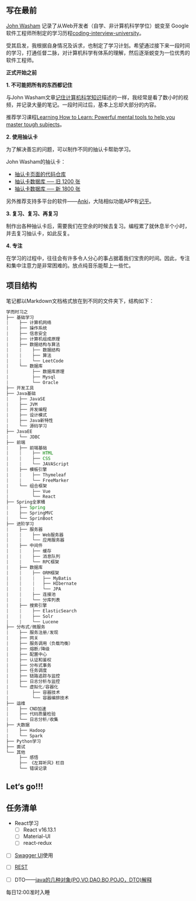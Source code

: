 ## 写在最前 

[John Washam](https://startupnextdoor.com/author/john/) 记录了从Web开发者（自学、非计算机科学学位）蜕变至 Google软件工程师所制定的学习历程[coding-interview-university](https://github.com/jwasham/coding-interview-university)。

受其启发，我根据自身情况及诉求，也制定了学习计划。希望通过接下来一段时间的学习，打通任督二脉，对计算机科学有体系的理解，然后逐渐蜕变为一位优秀的软件工程师。

**正式开始之前**

**1. 不可能把所有的东西都记住**

与John Washam文章[记住计算机科学知识](https://startupnextdoor.com/retaining-computer-science-knowledge/)描述的一样，我经常是看了数小时的视频，并记录大量的笔记。一段时间过后，基本上忘却大部分的内容。

推荐学习课程[Learning How to Learn: Powerful mental tools to help you master tough subjects](https://www.coursera.org/learn/learning-how-to-learn)。

**2. 使用抽认卡**

为了解决善忘的问题，可以制作不同的抽认卡帮助学习。

John Washam的抽认卡：

- [抽认卡页面的代码仓库](https://github.com/jwasham/computer-science-flash-cards)
- [抽认卡数据库 ── 旧 1200 张](https://github.com/jwasham/computer-science-flash-cards/blob/master/cards-jwasham.db)
- [抽认卡数据库 ── 新 1800 张](https://github.com/jwasham/computer-science-flash-cards/blob/master/cards-jwasham-extreme.db)

另外推荐支持多平台的软件——[Anki](http://ankisrs.net/)，大陆相似功能APP有[记乎](http://www.geefoo.cn/)。

**3. 复习、复习、再复习**

制作出各种抽认卡后，需要我们在空余的时候去复习。编程累了就休息半个小时，并去复习抽认卡，如此反复。

**4. 专注**

在学习的过程中，往往会有许多令人分心的事占据着我们宝贵的时间。因此，专注和集中注意力是非常困难的。放点纯音乐能帮上一些忙。

## 项目结构

笔记都以Markdown文档格式放在到不同的文件夹下，结构如下：

```java
学而时习之
├── 基础学习
|    ├── 计算机网络
|    ├── 操作系统
|    ├── 信息安全
|    ├── 计算机组成原理
|    ├── 数据结构与算法
|    |	  ├── 数据结构
|    |	  ├── 算法
|    |	  └── LeetCode
|    └── 数据库
|     	  ├── 数据库原理
|     	  ├── Mysql
|     	  └── Oracle
├── 开发工具
├── Java基础
|    ├── JavaSE
|    ├── JVM
|    ├── 并发编程
|    ├── 设计模式
|    ├── Java新特性
|    └── 源码学习
├── JavaEE
|	 └── JDBC
├── 前端
|    ├── 前端基础
|    |    ├── HTML
|    |    ├── CSS
|    |    └── JAVAScript
|    ├── 模板引擎
|    |    ├── Thymeleaf
|    |    └── FreeMarker
|    └── 组合框架
|    	  ├── Vue
|    	  └── React
├── Spring全家桶
|    ├── Spring
| 	 ├── SpringMVC
| 	 └── SprinBoot
├── 进阶学习
|    ├── 服务器
|    |	  ├── Web服务器
|    |	  └── 应用服务器
|    ├── 中间件
|    |	  ├── 缓存
|    |	  ├── 消息队列
|    |	  └── RPC框架
|    ├── 数据库
|    |	  ├── ORM框架
|    |    |	  ├── MyBatis
|    |    |	  ├── HIbernate
|    |    |	  └── JPA
|    |	  ├── 连接池
|    |	  └── 分库列表
|    ├── 搜索引擎
|    |	  ├── ElasticSearch
|    |	  ├── Solr
|    |	  └── Lucene
├── 分布式/微服务
|    ├── 服务注册/发现
|    ├── 网关
|    ├── 服务调用（负载均衡）
|    ├── 熔断/降级
|    ├── 配置中心
|    ├── 认证和鉴权
|    ├── 分布式事务
|    ├── 任务调度
|    ├── 链路追踪与监控    
|    ├── 日志分析与监控
|    └── 虚拟化/容器化
|    	  ├── 容器技术
|    	  └── 容器编排技术
├── 运维
|    ├── CND加速
|    ├── 代码质量检验
|    └── 日志分析/收集
├── 大数据
|    ├── Hadoop
|    └── Spark
├── Python学习
├── 面试
└── 其他
     ├── 感悟  
     ├── 《左耳听风》栏目
     └── 错误记录
```

## Let‘s go!!!

## 任务清单

* React学习
  * [ ] React v16.13.1
  * [ ] Material-UI
  * [ ] react-redux
* [ ] [Swagger UI]([http://docs.swagger.io/swagger-core/current/apidocs/index.html?io/swagger/annotations](http://docs.swagger.io/swagger-core/current/apidocs/index.html?io/swagger/annotations) )使用
* [ ] [REST](https://zhuanlan.zhihu.com/p/90367875)
* [ ] DTO——[java的几种对象(PO,VO,DAO,BO,POJO，DTO)解释](https://www.cnblogs.com/firstdream/archive/2012/04/13/2445582.html)





每日12:00准时入睡







